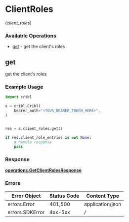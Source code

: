 # ClientRoles
(*client_roles*)

### Available Operations

* [get](#get) - get the client's roles

## get

get the client's roles

### Example Usage

```python
import cribl

s = cribl.Cribl(
    bearer_auth="<YOUR_BEARER_TOKEN_HERE>",
)


res = s.client_roles.get()

if res.client_role_entries is not None:
    # handle response
    pass

```


### Response

**[operations.GetClientRolesResponse](../../models/operations/getclientrolesresponse.md)**
### Errors

| Error Object     | Status Code      | Content Type     |
| ---------------- | ---------------- | ---------------- |
| errors.Error     | 401,500          | application/json |
| errors.SDKError  | 4xx-5xx          | */*              |
